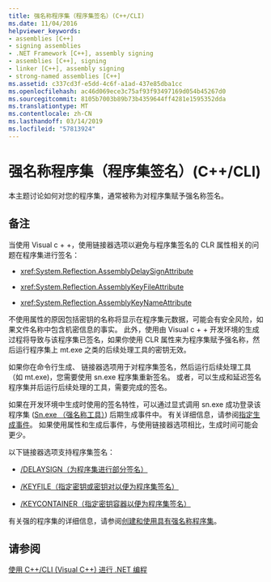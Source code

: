 ```yaml
---
title: 强名称程序集（程序集签名）(C++/CLI)
ms.date: 11/04/2016
helpviewer_keywords:
- assemblies [C++]
- signing assemblies
- .NET Framework [C++], assembly signing
- assemblies [C++], signing
- linker [C++], assembly signing
- strong-named assemblies [C++]
ms.assetid: c337cd3f-e5dd-4c6f-a1ad-437e85dba1cc
ms.openlocfilehash: ac46d069ece3c75af93f93497169d054b45267d0
ms.sourcegitcommit: 8105b7003b89b73b4359644ff4281e1595352dda
ms.translationtype: MT
ms.contentlocale: zh-CN
ms.lasthandoff: 03/14/2019
ms.locfileid: "57813924"
---
```

# <a name="strong-name-assemblies-assembly-signing-ccli"></a>强名称程序集（程序集签名）(C++/CLI)

本主题讨论如何对您的程序集，通常被称为对程序集赋予强名称签名。

## <a name="remarks"></a>备注

当使用 Visual c + +，使用链接器选项以避免与程序集签名的 CLR 属性相关的问题在程序集进行签名：

- <xref:System.Reflection.AssemblyDelaySignAttribute>

- <xref:System.Reflection.AssemblyKeyFileAttribute>

- <xref:System.Reflection.AssemblyKeyNameAttribute>

不使用属性的原因包括密钥的名称将显示在程序集元数据，可能会有安全风险，如果文件名称中包含机密信息的事实。 此外，使用由 Visual c + + 开发环境的生成过程将导致与该程序集已签名，如果你使用 CLR 属性来为程序集赋予强名称，然后运行程序集上 mt.exe 之类的后续处理工具的密钥无效。

如果你在命令行生成、 链接器选项用于对程序集签名，然后运行后续处理工具 （如 mt.exe)，您需要使用 sn.exe 程序集重新签名。 或者，可以生成和延迟签名程序集并后运行后续处理的工具，需要完成的签名。

如果在开发环境中生成时使用的签名特性，可以通过显式调用 sn.exe 成功登录该程序集 ([Sn.exe （强名称工具）](/dotnet/framework/tools/sn-exe-strong-name-tool)) 后期生成事件中。 有关详细信息，请参阅[指定生成事件](../build/specifying-build-events.md)。 如果使用属性和生成后事件，与使用链接器选项相比，生成时间可能会更少。

以下链接器选项支持程序集签名：

- [/DELAYSIGN（为程序集进行部分签名）](../build/reference/delaysign-partially-sign-an-assembly.md)

- [/KEYFILE（指定密钥或密钥对以便为程序集签名）](../build/reference/keyfile-specify-key-or-key-pair-to-sign-an-assembly.md)

- [/KEYCONTAINER（指定密钥容器以便为程序集签名）](../build/reference/keycontainer-specify-a-key-container-to-sign-an-assembly.md)

有关强的程序集的详细信息，请参阅[创建和使用具有强名称程序集](/dotnet/framework/app-domains/create-and-use-strong-named-assemblies)。

## <a name="see-also"></a>请参阅

[使用 C++/CLI (Visual C++) 进行 .NET 编程](../dotnet/dotnet-programming-with-cpp-cli-visual-cpp.md)
